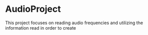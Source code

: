 # AudioProject

This project focuses on reading audio frequencies and utilizing the information read in order to 
create
